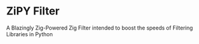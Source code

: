# ZiPY Filter
A Blazingly Zig-Powered Zig Filter intended to boost the speeds of Filtering Libraries in Python
